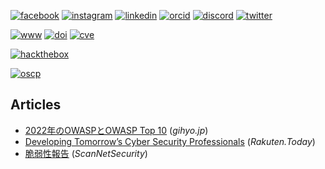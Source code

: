 [![facebook](https://img.shields.io/badge/Facebook-1877F2?style=flat&logo=facebook&labelColor=1877F2&logoColor=white)](https://www.facebook.com/yuta.yamate)
[![instagram](https://img.shields.io/badge/Instagam-E4405F?style=flat&logo=instagram&labelColor=E4405F&logoColor=white)](https://www.instagram.com/yuta.yamate)
[![linkedin](https://img.shields.io/badge/LinkedIn-0077B5?style=flat&logo=linkedin&labelColor=0077B5&logoColor=white)](https://www.linkedin.com/in/yuta-yamate)
[![orcid](https://img.shields.io/badge/ORCID-A6CE39?style=flat&logo=ORCID&labelColor=A6CE39&logoColor=white)](https://orcid.org/0000-0001-9994-4340)
[![discord](https://img.shields.io/badge/Discord-5865F2?style=flat&logo=Discord&labelColor=5865F2&logoColor=white)](https://discordapp.com/users/738723550264819742)
[![twitter](https://img.shields.io/twitter/follow/yutayamate)](https://twitter.com/yutayamate)

[![www](https://img.shields.io/website?label=yutayamate.com&url=https://yutayamate.com)](https://yutayamate.com)
[![doi](https://zenodo.org/badge/doi/10.1093/bioinformatics/btz245.svg)](https://doi.org/10.1093/bioinformatics/btz245)
[![cve](https://img.shields.io/badge/CVE--2024--32988-HIGH%EF%BD%A57.5-red)](https://www.cve.org/CVERecord?id=CVE-2024-32988)

[![hackthebox](https://www.hackthebox.eu/badge/image/145610)](https://app.hackthebox.eu/profile/145610)

[![oscp](https://api.accredible.com/v1/frontend/credential_website_embed_image/badge/105191033)](https://www.credential.net/f336acea-e4ae-4aaf-8536-d4373db71a55#gs.a9ygvz)

## Articles

- [2022年のOWASPとOWASP Top 10](https://gihyo.jp/article/2022/08/owasp2022) (*gihyo.jp*)
- [Developing Tomorrow’s Cyber Security Professionals](https://rakuten.today/blog/developing-cyber-security-professionals.html) (*Rakuten.Today*)
- [脆弱性報告](https://scan.netsecurity.ne.jp/special/3629/recent/山手雄太氏による脆弱性報告) (*ScanNetSecurity*)

<!--
### Hi there 👋
-->
<!--
**yutayamate/yutayamate** is a ✨ _special_ ✨ repository because its `README.md` (this file) appears on your GitHub profile.

Here are some ideas to get you started:

- 🔭 I’m currently working on ...
- 🌱 I’m currently learning ...
- 👯 I’m looking to collaborate on ...
- 🤔 I’m looking for help with ...
- 💬 Ask me about ...
- 📫 How to reach me: ...
- 😄 Pronouns: ...
- ⚡ Fun fact: ...
-->
